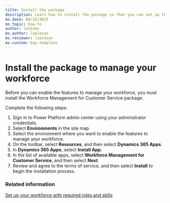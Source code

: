 ```yaml
---
title: Install the package
description: Learn how to install the package so that you can set up the features to manage your workspace.
ms.date: 04/28/2025
ms.topic: how-to
author: lalexms
ms.author: laalexan
ms.reviewer: laalexan
ms.custom: bap-template
---
```


# Install the package to manage your workforce

Before you can enable the features to manage your workforce, you must install the Workforce Management for Customer Service package.

Complete the following steps:

1. Sign in to Power Platform admin center using your administrator credentials.
2. Select **Environments** in the site map.
3. Select the environment where you want to enable the features to manage your workforce.
4. On the toolbar, select **Resources**, and then select **Dynamics 365 Apps**.
5. In **Dynamics 365 Apps**, select **Install App**.
6. In the list of available apps, select **Workforce Management for Customer Service**, and then select **Next**.
7. Review and agree to the terms of service, and then select **Install** to begin the installation process.

### Related information
[Set up your workforce with required roles and skills](wfm-user-management)
   
